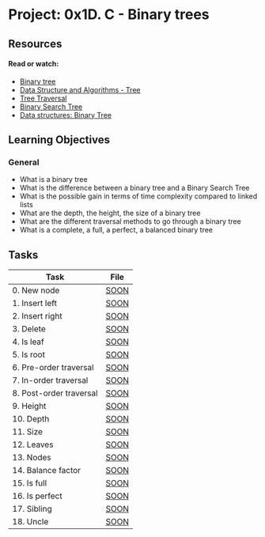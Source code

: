 # Project: 0x1D. C - Binary trees

## Resources

#### Read or watch:

* [Binary tree](https://intranet.alxswe.com/rltoken/1F2x42-8vUbOmU4L1C1KMg)
* [Data Structure and Algorithms - Tree](https://intranet.alxswe.com/rltoken/QmcTMCkQyrgMjrqoWxYdhw)
* [Tree Traversal](https://intranet.alxswe.com/rltoken/z6ZaXr_RxwE5nTHAUx_dfQ)
* [Binary Search Tree](https://intranet.alxswe.com/rltoken/qO5dBlMnYJzbaWG3xVpcnQ)
* [Data structures: Binary Tree](https://intranet.alxswe.com/rltoken/BeyJ2gjlE7_djwRiDyeHig)
## Learning Objectives

### General

* What is a binary tree
* What is the difference between a binary tree and a Binary Search Tree
* What is the possible gain in terms of time complexity compared to linked lists
* What are the depth, the height, the size of a binary tree
* What are the different traversal methods to go through a binary tree
* What is a complete, a full, a perfect, a balanced binary tree
## Tasks

| Task | File |
| ---- | ---- |
| 0. New node | [SOON](./) |
| 1. Insert left | [SOON](./) |
| 2. Insert right | [SOON](./) |
| 3. Delete | [SOON](./) |
| 4. Is leaf | [SOON](./) |
| 5. Is root | [SOON](./) |
| 6. Pre-order traversal | [SOON](./) |
| 7. In-order traversal | [SOON](./) |
| 8. Post-order traversal | [SOON](./) |
| 9. Height | [SOON](./) |
| 10. Depth | [SOON](./) |
| 11. Size | [SOON](./) |
| 12. Leaves | [SOON](./) |
| 13. Nodes | [SOON](./) |
| 14. Balance factor | [SOON](./) |
| 15. Is full | [SOON](./) |
| 16. Is perfect | [SOON](./) |
| 17. Sibling | [SOON](./) |
| 18. Uncle | [SOON](./) |

